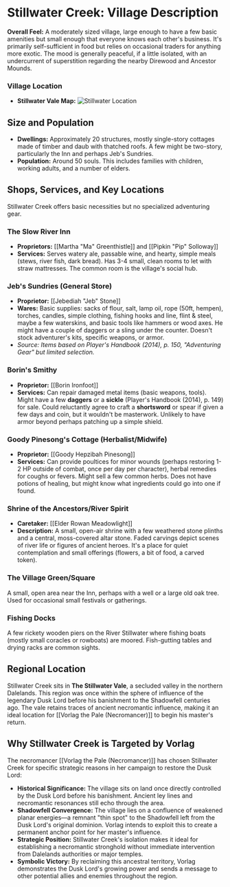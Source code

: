 # Stillwater Creek: Village Description

**Overall Feel:** A moderately sized village, large enough to have a few basic amenities but small enough that everyone knows each other's business. It's primarily self-sufficient in food but relies on occasional traders for anything more exotic. The mood is generally peaceful, if a little isolated, with an undercurrent of superstition regarding the nearby Direwood and Ancestor Mounds.

### Village Location
- **Stillwater Vale Map:** ![Stillwater Location](../../../Assets/Stillwater%20location.png)

## Size and Population

* **Dwellings:** Approximately 20 structures, mostly single-story cottages made of timber and daub with thatched roofs. A few might be two-story, particularly the Inn and perhaps Jeb's Sundries.
* **Population:** Around 50 souls. This includes families with children, working adults, and a number of elders.

## Shops, Services, and Key Locations

Stillwater Creek offers basic necessities but no specialized adventuring gear.

### The Slow River Inn
* **Proprietors:** [[Martha "Ma" Greenthistle]] and [[Pipkin "Pip" Solloway]]
* **Services:** Serves watery ale, passable wine, and hearty, simple meals (stews, river fish, dark bread). Has 3-4 small, clean rooms to let with straw mattresses. The common room is the village's social hub.

### Jeb's Sundries (General Store)
* **Proprietor:** [[Jebediah "Jeb" Stone]]
* **Wares:** Basic supplies: sacks of flour, salt, lamp oil, rope (50ft, hempen), torches, candles, simple clothing, fishing hooks and line, flint & steel, maybe a few waterskins, and basic tools like hammers or wood axes. He might have a couple of daggers or a sling under the counter. Doesn't stock adventurer's kits, specific weapons, or armor.
* *Source: Items based on Player's Handbook (2014), p. 150, "Adventuring Gear" but limited selection.*

### Borin's Smithy
* **Proprietor:** [[Borin Ironfoot]]
* **Services:** Can repair damaged metal items (basic weapons, tools). Might have a few **daggers** or a **sickle** (Player's Handbook (2014), p. 149) for sale. Could reluctantly agree to craft a **shortsword** or spear if given a few days and coin, but it wouldn't be masterwork. Unlikely to have armor beyond perhaps patching up a simple shield.

### Goody Pinesong's Cottage (Herbalist/Midwife)
* **Proprietor:** [[Goody Hepzibah Pinesong]]
* **Services:** Can provide poultices for minor wounds (perhaps restoring 1-2 HP outside of combat, once per day per character), herbal remedies for coughs or fevers. Might sell a few common herbs. Does not have potions of healing, but might know what ingredients could go into one if found.

### Shrine of the Ancestors/River Spirit
* **Caretaker:** [[Elder Rowan Meadowlight]]
* **Description:** A small, open-air shrine with a few weathered stone plinths and a central, moss-covered altar stone. Faded carvings depict scenes of river life or figures of ancient heroes. It's a place for quiet contemplation and small offerings (flowers, a bit of food, a carved token).

### The Village Green/Square
A small, open area near the Inn, perhaps with a well or a large old oak tree. Used for occasional small festivals or gatherings.

### Fishing Docks
A few rickety wooden piers on the River Stillwater where fishing boats (mostly small coracles or rowboats) are moored. Fish-gutting tables and drying racks are common sights.

## Regional Location

Stillwater Creek sits in **The Stillwater Vale**, a secluded valley in the northern Dalelands. This region was once within the sphere of influence of the legendary Dusk Lord before his banishment to the Shadowfell centuries ago. The vale retains traces of ancient necromantic influence, making it an ideal location for [[Vorlag the Pale (Necromancer)]] to begin his master's return.

## Why Stillwater Creek is Targeted by Vorlag

The necromancer [[Vorlag the Pale (Necromancer)]] has chosen Stillwater Creek for specific strategic reasons in her campaign to restore the Dusk Lord:

* **Historical Significance:** The village sits on land once directly controlled by the Dusk Lord before his banishment. Ancient ley lines and necromantic resonances still echo through the area.
* **Shadowfell Convergence:** The village lies on a confluence of weakened planar energies—a remnant "thin spot" to the Shadowfell left from the Dusk Lord's original dominion. Vorlag intends to exploit this to create a permanent anchor point for her master's influence.
* **Strategic Position:** Stillwater Creek's isolation makes it ideal for establishing a necromantic stronghold without immediate intervention from Dalelands authorities or major temples.
* **Symbolic Victory:** By reclaiming this ancestral territory, Vorlag demonstrates the Dusk Lord's growing power and sends a message to other potential allies and enemies throughout the region.